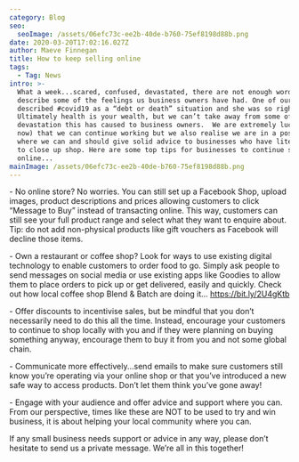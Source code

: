 ```yaml
---
category: Blog
seo:
  seoImage: /assets/06efc73c-ee2b-40de-b760-75ef8198d88b.png
date: 2020-03-20T17:02:16.027Z
author: Maeve Finnegan
title: How to keep selling online
tags:
  - Tag: News
intro: >-
  What a week...scared, confused, devastated, there are not enough words to
  describe some of the feelings us business owners have had. One of our clients
  described #covid19 as a “debt or death” situation and she was so right!
  Ultimately health is your wealth, but we can’t take away from some of the
  devastation this has caused to business owners.  We are extremely lucky (for
  now) that we can continue working but we also realise we are in a position
  where we can and should give solid advice to businesses who have literally had
  to close up shop. Here are some top tips for businesses to continue selling
  online...
mainImage: /assets/06efc73c-ee2b-40de-b760-75ef8198d88b.png
---
```

\- No online store? No worries. You can still set up a Facebook Shop, upload images, product descriptions and prices allowing customers to click “Message to Buy” instead of transacting online. This way, customers can still see your full product range and select what they want to enquire about. Tip: do not add non-physical products like gift vouchers as Facebook will decline those items.

\- Own a restaurant or coffee shop? Look for ways to use existing digital technology to enable customers to order food to go. Simply ask people to send messages on social media or use existing apps like Goodies to allow them to place orders to pick up or get delivered, easily and quickly. Check out how local coffee shop Blend & Batch are doing it... https://bit.ly/2U4gKtb

\- Offer discounts to incentivise sales, but be mindful that you don’t necessarily need to do this all the time. Instead, encourage your customers to continue to shop locally with you and if they were planning on buying something anyway, encourage them to buy it from you and not some global chain.

\- Communicate more effectively...send emails to make sure customers still know you’re operating via your online shop or that you’ve introduced a new safe way to access products. Don’t let them think you’ve gone away!

\- Engage with your audience and offer advice and support where you can. From our perspective, times like these are NOT to be used to try and win business, it is about helping your local community where you can.

If any small business needs support or advice in any way, please don’t hesitate to send us a private message. We’re all in this together!
